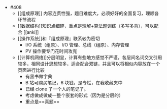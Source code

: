 - #408
	- [[组成原理]] 内容连贯性强，题目难度大，必须好好的全面复习，理顺各环节流程
	- [[数据结构]]知识点细碎，重点是理解+算法题训练（多写多背），可以配合 [[anki]]
	- [[操作系统]]和『组成原理』联系较为密切
		- I/O 系统（组原）、I/O 管理、总线（组原）、内存管理
		- PV 操作要专门花时间攻克
	- [[计算机网络]]分层明显，计算有些地方感觉不严谨，各层间名词交叉引用较多，相同设计思想较多，适合配合双链，并且可以将相似内容放在一个页面进行比较
		- 有黑书做字典
		- B 站可购买笔记，6 块钱，是专栏，在我收藏夹中
		- 已经 clone 了一个人的笔记了。
		- 考虑做成做成一整个嵌套的形式（因为是分层的）
		- 重点是==真题==